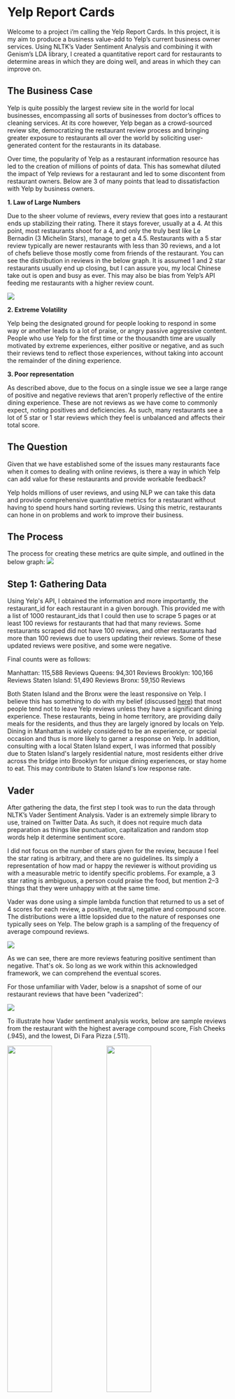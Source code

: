 # Yelp Report Cards

Welcome to a project i’m calling the Yelp Report Cards. In this project, it is my aim to produce a business value-add to Yelp’s current business owner services. Using NLTK’s Vader Sentiment Analysis and combining it with Genism’s LDA library, I created a quantitative report card for restaurants to determine areas in which they are doing well, and areas in which they can improve on.

## The Business Case

Yelp is quite possibly the largest review site in the world for local businesses, encompassing all sorts of businesses from doctor’s offices to cleaning services. At its core however, Yelp began as a crowd-sourced review site, democratizing the restaurant review process and bringing greater exposure to restaurants all over the world by soliciting user-generated content for the restaurants in its database.

Over time, the popularity of Yelp as a restaurant information resource has led to the creation of millions of points of data. This has somewhat diluted the impact of Yelp reviews for a restaurant and led to some discontent from restaurant owners. Below are 3 of many points that lead to dissatisfaction with Yelp by business owners.

**1.  Law of Large Numbers**

Due to the sheer volume of reviews, every review that goes into a restaurant ends up stabilizing their rating. There it stays forever, usually at a 4. At this point, most restaurants shoot for a 4, and only the truly best like Le Bernadin (3 Michelin Stars), manage to get a 4.5. Restaurants with a 5 star review typically are newer restaurants with less than 30 reviews, and a lot of chefs believe those mostly come from friends of the restaurant. You can see the distribution in reviews in the below graph. It is assumed 1 and 2 star restaurants usually end up closing, but I can assure you, my local Chinese take out is open and busy as ever. This may also be bias from Yelp’s API feeding me restaurants with a higher review count.

<img src="Images/star_hist_report_card.png">

**2.  Extreme Volatility**

Yelp being the designated ground for people looking to respond in some way or another leads to a lot of praise, or angry passive aggressive content. People who use Yelp for the first time or the thousandth time are usually motivated by extreme experiences, either positive or negative, and as such their reviews tend to reflect those experiences, without taking into account the remainder of the dining experience.

**3. Poor representation**

As described above, due to the focus on a single issue we see a large range of positive and negative reviews that aren't properly reflective of the entire dining experience.  These are not reviews as we have come to commonly expect, noting positives and deficiencies.  As such, many restaurants see a lot of 5 star or 1 star reviews which they feel is unbalanced and affects their total score.

## The Question

Given that we have established some of the issues many restaurants face when it comes to dealing with online reviews, is there a way in which Yelp can add value for these restaurants and provide workable feedback?

Yelp holds millions of user reviews, and using NLP we can take this data and provide comprehensive quantitative metrics for a restaurant without having to spend hours hand sorting reviews. Using this metric, restaurants can hone in on problems and work to improve their business.

## The Process

The process for creating these metrics are quite simple, and outlined in the below graph:
<img src="Images/flowchart.png">

## Step 1:  Gathering Data

Using Yelp's API, I obtained the information and more importantly, the restaurant_id for each restaurant in a given borough.  This provided me with a list of 1000 restaurant_ids that I could then use to scrape 5 pages or at least 100 reviews for restaurants that had that many reviews.  Some restaurants scraped did not have 100 reviews, and other restaurants had more than 100 reviews due to users updating their reviews.  Some of these updated reviews were positive, and some were negative.

Final counts were as follows:

Manhattan: 115,588 Reviews
Queens: 94,301 Reviews
Brooklyn: 100,166 Reviews
Staten Island: 51,490 Reviews
Bronx: 59,150 Reviews

Both Staten Island and the Bronx were the least responsive on Yelp.  I believe this has something to do with my belief (discussed [here](https://towardsdatascience.com/mo-data-mo-money-a1272f653046)) that most people tend not to leave Yelp reviews unless they have a significant dining experience.  These restaurants, being in home territory, are providing daily meals for the residents, and thus they are largely ignored by locals on Yelp.  Dining in Manhattan is widely considered to be an experience, or special occasion and thus is more likely to garner a response on Yelp.  In addition, consulting with a local Staten Island expert, I was informed that possibly due to Staten Island's largely residential nature, most residents either drive across the bridge into Brooklyn for unique dining experiences, or stay home to eat.  This may contribute to Staten Island's low response rate.

## Vader

After gathering the data, the first step I took was to run the data through NLTK’s Vader Sentiment Analysis. Vader is an extremely simple library to use, trained on Twitter Data. As such, it does not require much data preparation as things like punctuation, capitalization and random stop words help it determine sentiment score.

I did not focus on the number of stars given for the review, because I feel the star rating is arbitrary, and there are no guidelines. Its simply a representation of how mad or happy the reviewer is without providing us with a measurable metric to identify specific problems. For example, a 3 star rating is ambiguous, a person could praise the food, but mention 2–3 things that they were unhappy with at the same time.

Vader was done using a simple lambda function that returned to us a set of 4 scores for each review, a positive, neutral, negative and compound score. The distributions were a little lopsided due to the nature of responses one typically sees on Yelp. The below graph is a sampling of the frequency of average compound reviews.

<img src='Images/vadercompoundaveragemanhattan.png'>

As we can see, there are more reviews featuring positive sentiment than negative.  That's ok.  So long as we work within this acknowledged framework, we can comprehend the eventual scores.

For those unfamiliar with Vader, below is a snapshot of some of our restaurant reviews that have been "vaderized":

<img src='Images/vaderyelpsnapshot.png'>

To illustrate how Vader sentiment analysis works, below are sample reviews from the restaurant with the highest average compound score, Fish Cheeks (.945), and the lowest, Di Fara Pizza (.511).

<img src='Images/Screen Shot 2019-10-23 at 9.40.46 PM.png' height='45%' width = '45%'><img src='Images/Screen Shot 2019-10-23 at 9.41.21 PM.png' height='45%' width = '45%'><img src='Images/Screen Shot 2019-10-23 at 9.43.05 PM.png' height='45%' width = '45%'><img src='Images/Screen Shot 2019-10-23 at 9.45.04 PM.png' height='45%' width = '45%'>

As you can see, there are a lot of superlatives associated with the food at Fish Cheeks, people are effusive in their praise. For Di Fara Pizza on the other hand, one of the most famous pizza restaurants in NYC, many people praise the food, but are also dissatisfied with the lines, as the wait is typically 45 minutes to 1.5 hours for a slice of pizza. This also lends weight to my assertion that stars are too ambiguous. There are clearly problems with service at DiFara, but many of the reviews are 5 stars, which would give us a false positive on identifying service problems if I were to use the star system to determine sentiment.

## LDA

The next step in our process is using Latent Dirichlet Allocation.  This is an unsupervised machine learning tool that samples the corpus (all the text) of our data and attempts to derive common topics.  I trained this model on restaurants where service was mentioned, and this comprised only 30% of my overall data.  I instructed the LDA to find 15 topics, since I knew service was underrepresented in my data, so I was looking for at least 2 topics that represented service, and the rest I needed to ensure that the entirety of cuisine on offer in NYC was represented.  It would have been an epic failure if my model was to come across a review mentioning the food and fail at identifying it.

LDA is an exhaustive process that requires constant tuning and rerunning in order to ensure the model is trained sufficiently. In addition to cleaning, lemmatizing, and tokenizing, I also needed to remove a multitude of stop words beyond those found in the standard stopword library. In the end, I needed to add over 1000 additional stop words per borough in order to ensure my model was sufficiently prepared. Words I added to the stop list included all parts of speech that were not relevant to the process like “brother”, “sister”, “steve”, “delicious”, “maybe”, “bomb”, and “scrumptious”. I wanted to ensure food and service oriented words were included, but did make sure to leave off the stop list service related adjectives in order to expand the range of service. My final topic list is below:

<img src='Images/Topics/Manhattantopics.png' height='75%' width = '75%'>

Once the topic list was finalized, I was able to apply the model to the entirety of my reviews and assign a topic number to the highest scoring topic for each review, as seen below:

<img src='Images/LDAtopicsassigned.png'>

## Putting it Together

The final part of the project involved loading the Vader and LDA dataframes and writing a function to tally each one and create a score.  The code is below:

```python
#df is topic modeled restaurant reviews dataframe
#vd is vaderized restaurant reviews dataframe
#maintaining index integrity is important for this function

#establishing food vs service topics
food = [1, 2, 3, 4, 5, 6, 7, 10, 11, 12, 13, 14]
service = [0, 8, 9]
#iterable
nums = [str(s+1) for s in range(139)]


reportcard = []
for row in df[['restaurant_name']].itertuples():
    #these are inside to reset after each restaurant
    numreviews = 0
    badfood = 0
    goodfood = 0
    badservice = 0
    goodservice = 0
    for j in nums:
       #check for Nans
        if not np.isnan(df.iloc[row[0]]['lda_review_'+j]):
            #if integer version of topic number in this cell[0] is in service
            if int(df.iloc[row[0]]['lda_review_'+j]) in service:
                #and if compound score is less than .5, add a point to bad service
                if vd.iloc[row[0]]['compound'+j]<.5:
                    badservice +=1
                else:
                    #otherwise add a point to good service
                    goodservice +=1
            #if integer version of topic number in this cell[0] is in food
            elif int(df.iloc[row[0]]['lda_review_'+j]) in food:
                #and if compound score is less than .5, add a point to bad food
                if vd.iloc[row[0]]['compound'+j]<0.5:
                    badfood +=1
                #otherwise add a point to good food.
                else:
                    goodfood +=1
            else:
                #if all that fails, let me know what failed
                print(int(df.iloc[row[0]]['lda_review_'+j]))
            #track for number of reviews in each row for averaging purposes
            numreviews += 1
    
    #append all this to a dictionary in the following fashion
    reportcard.append({'restaurant': row[1], 
                        'posfood_score': goodfood/numreviews, 
                        'negfood_score': badfood/numreviews,
                        'posservice_score': goodservice/numreviews, 
                        'negservice_score': badservice/numreviews})
```

The final result is stored in a dictionary that we can than convert to a json file and export to use in other applications.  I assembled the score as a percentage of total reviews, such that we can tell restaurants:

"Of the people who left a review, 60% said they loved your food, but 30% said they hated it." 

Further distallation can be done to simplify the score, but I feel this provides a sufficient snap shot for restaurant owners to discern where they are relative to the baseline as time goes on.

All this data was put in a streamlit front end wrapper that allows users to select a restaurant from a dropdown menu and see the scores for each restaurant below:

<img src='Images/frontendsample.png' height='60%' width = '60%'>

You can play with it at the below link:  
https://desolate-ocean-14363.herokuapp.com/

## Conclusions

This project was a fun exercise that combines my passion for food and restaurants in general with my budding data science skills.  There were also some valuable lessons learned.  I now know that LDA is not a model that I want to use in a limited time frame, and could possibly have better sped things up using TFIDF and using a machine learning classifier.  In this case, I used LDA because I wanted to stretch my capabilities and venture into unsupervised learning.  I also enjoyed the easy interpretability of LDA that gave me greater control on fine tuning the model.  In the end, I ended up using TF-IDF in combination with LDA in order to better bubble up service as my topic.

Further expansion of this project will include review snapshots so that restaurant owners can get a sampling of specific events they may want to address, in addition, it may help them better understand the data.  In addition, I'd like to compile an overall report card by borough to determine if each borough has specific deficiencies.  Lastly, I'd like to refine my data a little more and explore if overall rating is affected by these topics.
















